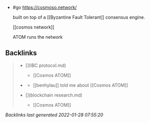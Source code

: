 - #go https://cosmoso.network/
  
  built on top of a [[Byzantine Fault Tolerant]] consensus engine.
  
  [[cosmos network]]
  
  ATOM runs the network
## Backlinks

> - [](IBC protocol.md)
>   - [[Cosmos ATOM]]
>    
> - [](2021-05-10.md)
>   - [[benhylau]] told me about [[Cosmos ATOM]]
>    
> - [](blockchain research.md)
>   - [[Cosmos ATOM]]

_Backlinks last generated 2022-01-28 07:55:20_